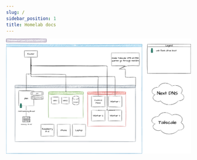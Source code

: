 ```yaml
---
slug: /
sidebar_position: 1
title: Homelab docs
---
```


![Drawing of homelab architecture](imgs/arch.drawio.png)